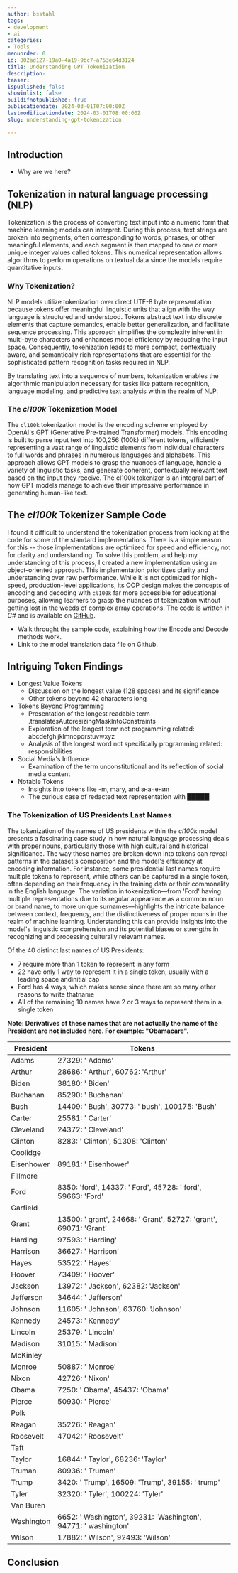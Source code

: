 ```yaml
---
author: bsstahl
tags:
- development
- ai
categories:
- Tools
menuorder: 0
id: 802ad127-19a0-4a19-9bc7-a753e64d3124
title: Understanding GPT Tokenization
description: 
teaser: 
ispublished: false
showinlist: false
buildifnotpublished: true
publicationdate: 2024-03-01T07:00:00Z
lastmodificationdate: 2024-03-01T08:00:00Z
slug: understanding-gpt-tokenization

---
```

## Introduction

* Why are we here?

## Tokenization in natural language processing (NLP)

Tokenization is the process of converting text input into a numeric form that machine learning models can interpret. During this process, text strings are broken into segments, often corresponding to words, phrases, or other meaningful elements, and each segment is then mapped to one or more unique integer values called tokens. This numerical representation allows algorithms to perform operations on textual data since the models require quantitative inputs.

### Why Tokenization?

NLP models utilize tokenization over direct UTF-8 byte representation because tokens offer meaningful linguistic units that align with the way language is structured and understood. Tokens abstract text into discrete elements that capture semantics, enable better generalization, and facilitate sequence processing. This approach simplifies the complexity inherent in multi-byte characters and enhances model efficiency by reducing the input space. Consequently, tokenization leads to more compact, contextually aware, and semantically rich representations that are essential for the sophisticated pattern recognition tasks required in NLP.

By translating text into a sequence of numbers, tokenization enables the algorithmic manipulation necessary for tasks like pattern recognition, language modeling, and predictive text analysis within the realm of NLP.

### The *cl100k* Tokenization Model

The `cl100k` tokenization model is the encoding scheme employed by OpenAI's GPT (Generative Pre-trained Transformer) models. This encoding is built to parse input text into 100,256 (100k) different tokens, efficiently representing a vast range of linguistic elements from individual characters to full words and phrases in numerous languages and alphabets. This approach allows GPT models to grasp the nuances of language, handle a variety of linguistic tasks, and generate coherent, contextually relevant text based on the input they receive. The cl100k tokenizer is an integral part of how GPT models manage to achieve their impressive performance in generating human-like text.

## The *cl100k* Tokenizer Sample Code

I found it difficult to understand the tokenization process from looking at the code for some of the standard implementations. There is a simple reason for this -- those implementations are optimized for speed and efficiency, not for clarity and understanding. To solve this problem, and help my understanding of this process, I created a new implementation using an object-oriented approach. This implementation prioritizes clarity and understanding over raw performance. While it is not optimized for high-speed, production-level applications, its OOP design makes the concepts of encoding and decoding with `cl100k` far more accessible for educational purposes, allowing learners to grasp the nuances of tokenization without getting lost in the weeds of complex array operations. The code is written in *C#* and is available on [GitHub](https://github.com/bsstahl/AIDemos/tree/master/Tokenizer).


* Walk throught the sample code, explaining how the Encode and Decode methods work.
* Link to the model translation data file on Github.

## Intriguing Token Findings

* Longest Value Tokens
  * Discussion on the longest value (128 spaces) and its significance
  * Other tokens beyond 42 characters long
* Tokens Beyond Programming
  * Presentation of the longest readable term .translatesAutoresizingMaskIntoConstraints
  * Exploration of the longest term not programming related: abcdefghijklmnopqrstuvwxyz
  * Analysis of the longest word not specifically programming related:  responsibilities
* Social Media's Influence
  * Examination of the term unconstitutional and its reflection of social media content
* Notable Tokens
  * Insights into tokens like -m, mary, and значения
  * The curious case of redacted text representation with █████

### The Tokenization of US Presidents Last Names

The tokenization of the names of US presidents within the *cl100k* model presents a fascinating case study in how natural language processing deals with proper nouns, particularly those with high cultural and historical significance. The way these names are broken down into tokens can reveal patterns in the dataset's composition and the model's efficiency at encoding information. For instance, some presidential last names require multiple tokens to represent, while others can be captured in a single token, often depending on their frequency in the training data or their commonality in the English language. The variation in tokenization—from 'Ford' having multiple representations due to its regular appearance as a common noun or brand name, to more unique surnames—highlights the intricate balance between context, frequency, and the distinctiveness of proper nouns in the realm of machine learning. Understanding this can provide insights into the model's linguistic comprehension and its potential biases or strengths in recognizing and processing culturally relevant names.

Of the 40 distinct last names of US Presidents:

* 7 require more than 1 token to represent in any form
* 22 have only 1 way to represent it in a single token, usually with a leading space andinitial cap
* Ford has 4 ways, which makes sense since there are so many other reasons to write thatname
* All of the remaining 10 names have 2 or 3 ways to represent them in a single token

**Note: Derivatives of these names that are not actually the name of the President are not included here. For example: "Obamacare".**

| President | Tokens |
| --- | --- |
| Adams | 27329: ' Adams' |
| Arthur | 28686: ' Arthur', 60762: 'Arthur' |
| Biden | 38180: ' Biden' |
| Buchanan | 85290: ' Buchanan' |
| Bush | 14409: ' Bush', 30773: ' bush', 100175: 'Bush' |
| Carter | 25581: ' Carter' |
| Cleveland | 24372: ' Cleveland' |
| Clinton | 8283: ' Clinton', 51308: 'Clinton' |
| Coolidge |  |
| Eisenhower | 89181: ' Eisenhower' |
| Fillmore |  |
| Ford | 8350: 'ford', 14337: ' Ford', 45728: ' ford', 59663: 'Ford' |
| Garfield |  |
| Grant | 13500: ' grant', 24668: ' Grant', 52727: 'grant', 69071: 'Grant' |
| Harding | 97593: ' Harding' |
| Harrison | 36627: ' Harrison' |
| Hayes | 53522: ' Hayes' |
| Hoover | 73409: ' Hoover' |
| Jackson | 13972: ' Jackson', 62382: 'Jackson' |
| Jefferson | 34644: ' Jefferson' |
| Johnson | 11605: ' Johnson', 63760: 'Johnson' |
| Kennedy | 24573: ' Kennedy' |
| Lincoln | 25379: ' Lincoln' |
| Madison | 31015: ' Madison' |
| McKinley |  |
| Monroe | 50887: ' Monroe' |
| Nixon | 42726: ' Nixon' |
| Obama | 7250: ' Obama', 45437: 'Obama' |
| Pierce | 50930: ' Pierce' |
| Polk |  |
| Reagan | 35226: ' Reagan' |
| Roosevelt | 47042: ' Roosevelt' |
| Taft |  |
| Taylor | 16844: ' Taylor', 68236: 'Taylor' |
| Truman | 80936: ' Truman' |
| Trump | 3420: ' Trump', 16509: 'Trump', 39155: ' trump' |
| Tyler | 32320: ' Tyler', 100224: 'Tyler' |
| Van Buren |  |
| Washington | 6652: ' Washington', 39231: 'Washington', 94771: ' washington' |
| Wilson | 17882: ' Wilson', 92493: 'Wilson' |


## Conclusion

